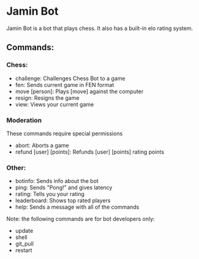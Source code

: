 # Jamin Bot

Jamin Bot is a bot that plays chess.
It also has a built-in elo rating system.

## Commands:

### Chess:
 - challenge: Challenges Chess Bot to a game
 - fen:       Sends current game in FEN format
 - move [person]:      Plays [move] against the computer
 - resign:    Resigns the game
 - view:      Views your current game
  
### Moderation
These commands require special permissions
 - abort:     Aborts a game
 - refund [user] [points]: Refunds [user] [points] rating points

### Other:
 - botinfo:   Sends info about the bot
 - ping:      Sends "Pong!" and gives latency
 - rating:    Tells you your rating
 - leaderboard: Shows top rated players
 - help:      Sends a message with all of the commands

 Note: the following commands are for bot developers only:
 - update
 - shell
 - git_pull
 - restart
